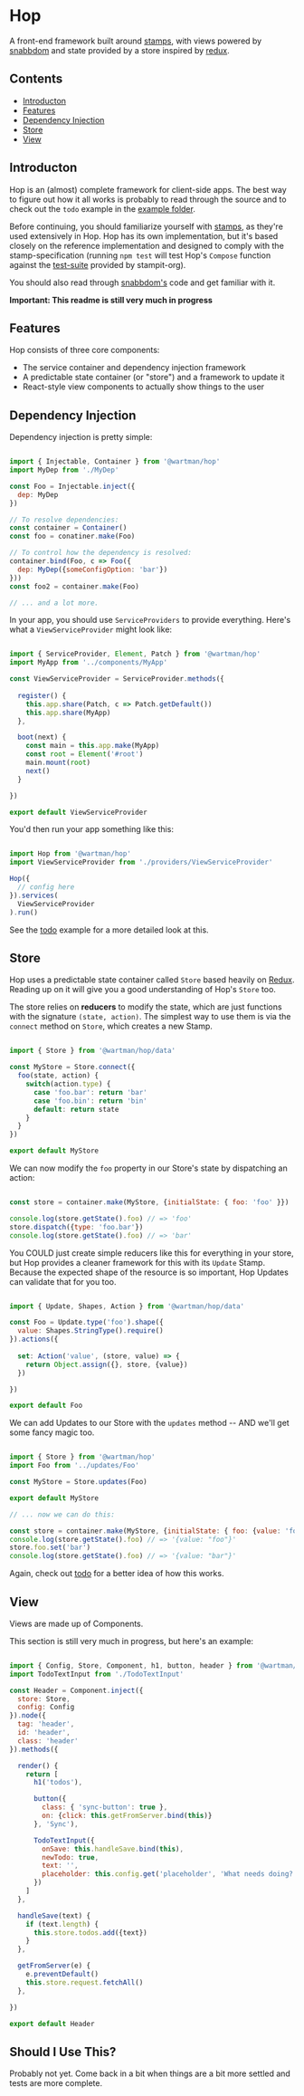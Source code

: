 # Hop

A front-end framework built around [stamps](https://github.com/stampit-org/stamp-specification), with 
views powered by [snabbdom](https://github.com/paldepind/snabbdom) and state provided by a store 
inspired by [redux](https://github.com/reactjs/redux).

## Contents

* [Introducton](#introduction)
* [Features](#features)
* [Dependency Injection](#dependency-injection)
* [Store](#store)
* [View](#view)

## Introducton

Hop is an (almost) complete framework for client-side apps. The best way to figure out how it
all works is probably to read through the source and to check out the `todo` example in the
[example folder](example/todo).

Before continuing, you should familiarize yourself with [stamps](https://github.com/stampit-org/stamp-specification),
as they're used extensively in Hop. Hop has its own implementation, but it's based closely on 
the reference implementation and designed to comply with the stamp-specification (running `npm test` 
will test Hop's `Compose` function against the [test-suite](https://github.com/stampit-org/check-compose) 
provided by stampit-org).

You should also read through [snabbdom's](https://github.com/paldepind/snabbdom) code and get familiar with it.

**Important: This readme is still very much in progress** 

## Features

Hop consists of three core components:

* The service container and dependency injection framework
* A predictable state container (or "store") and a framework to update it
* React-style view components to actually show things to the user

## Dependency Injection

Dependency injection is pretty simple:

```js

import { Injectable, Container } from '@wartman/hop'
import MyDep from './MyDep'

const Foo = Injectable.inject({
  dep: MyDep
})

// To resolve dependencies:
const container = Container()
const foo = conatiner.make(Foo)

// To control how the dependency is resolved:
container.bind(Foo, c => Foo({
  dep: MyDep({someConfigOption: 'bar'})
}))
const foo2 = container.make(Foo)

// ... and a lot more.

```

In your app, you should use `ServiceProviders` to provide everything. Here's what a
`ViewServiceProvider` might look like:

```js

import { ServiceProvider, Element, Patch } from '@wartman/hop'
import MyApp from '../components/MyApp'

const ViewServiceProvider = ServiceProvider.methods({
  
  register() {
    this.app.share(Patch, c => Patch.getDefault())
    this.app.share(MyApp)
  },

  boot(next) {
    const main = this.app.make(MyApp)
    const root = Element('#root')
    main.mount(root)
    next()
  }

})

export default ViewServiceProvider

```

You'd then run your app something like this:

```js

import Hop from '@wartman/hop'
import ViewServiceProvider from './providers/ViewServiceProvider'

Hop({
  // config here
}).services(
  ViewServiceProvider
).run()

```

See the [todo](example/todo) example for a more detailed look at this.

## Store

Hop uses a predictable state container called `Store` based heavily on [Redux](https://github.com/reactjs/redux).
Reading up on it will give you a good understanding of Hop's `Store` too.

The store relies on **reducers** to modify the state, which are just functions with the signature `(state, action)`. 
The simplest way to use them is via the `connect` method on `Store`, which creates a new Stamp.

```js

import { Store } from '@wartman/hop/data'

const MyStore = Store.connect({
  foo(state, action) {
    switch(action.type) {
      case 'foo.bar': return 'bar'
      case 'foo.bin': return 'bin'
      default: return state
    }
  }
})

export default MyStore

```

We can now modify the `foo` property in our Store's state by dispatching an action:

```js

const store = container.make(MyStore, {initialState: { foo: 'foo' }})

console.log(store.getState().foo) // => 'foo'
store.dispatch({type: 'foo.bar'})
console.log(store.getState().foo) // => 'bar'

```

You COULD just create simple reducers like this for everything in your store, but Hop provides
a cleaner framework for this with its `Update` Stamp. Because the expected shape of the resource
is so important, Hop Updates can validate that for you too.

```js

import { Update, Shapes, Action } from '@wartman/hop/data'

const Foo = Update.type('foo').shape({
  value: Shapes.StringType().require()
}).actions({
    
  set: Action('value', (store, value) => {
    return Object.assign({}, store, {value})
  })

})

export default Foo

```

We can add Updates to our Store with the `updates` method -- AND we'll get some fancy magic too.

```js

import { Store } from '@wartman/hop'
import Foo from '../updates/Foo'

const MyStore = Store.updates(Foo)

export default MyStore

// ... now we can do this:

const store = container.make(MyStore, {initialState: { foo: {value: 'foo'} }})
console.log(store.getState().foo) // => '{value: "foo"}'
store.foo.set('bar')
console.log(store.getState().foo) // => '{value: "bar"}'

```

Again, check out [todo](example/todo/src/updates) for a better idea of how this works.

## View

Views are made up of Components.

This section is still very much in progress, but here's an example:

```js

import { Config, Store, Component, h1, button, header } from '@wartman/hop'
import TodoTextInput from './TodoTextInput'

const Header = Component.inject({
  store: Store,
  config: Config
}).node({
  tag: 'header',
  id: 'header',
  class: 'header'
}).methods({

  render() {
    return [
      h1('todos'),

      button({
        class: { 'sync-button': true },
        on: {click: this.getFromServer.bind(this)}
      }, 'Sync'),

      TodoTextInput({
        onSave: this.handleSave.bind(this),
        newTodo: true,
        text: '',
        placeholder: this.config.get('placeholder', 'What needs doing?')
      })
    ]
  },

  handleSave(text) {
    if (text.length) {
      this.store.todos.add({text})
    }
  },

  getFromServer(e) {
    e.preventDefault()
    this.store.request.fetchAll()
  },

})

export default Header

```

## Should I Use This?

Probably not yet. Come back in a bit when things are a bit more settled and tests are more complete.
